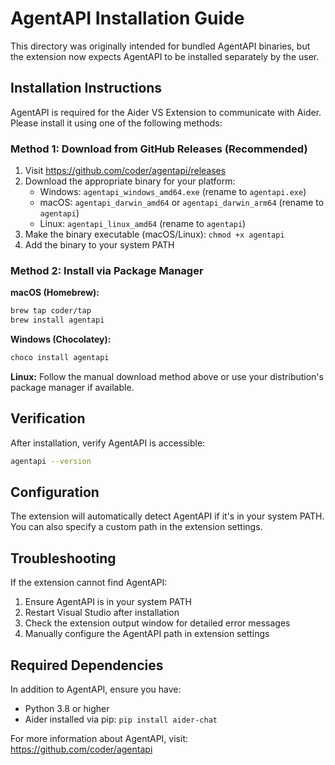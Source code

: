 # AgentAPI Installation Guide

This directory was originally intended for bundled AgentAPI binaries, but the extension now expects AgentAPI to be installed separately by the user.

## Installation Instructions

AgentAPI is required for the Aider VS Extension to communicate with Aider. Please install it using one of the following methods:

### Method 1: Download from GitHub Releases (Recommended)

1. Visit https://github.com/coder/agentapi/releases
2. Download the appropriate binary for your platform:
   - Windows: `agentapi_windows_amd64.exe` (rename to `agentapi.exe`)
   - macOS: `agentapi_darwin_amd64` or `agentapi_darwin_arm64` (rename to `agentapi`)
   - Linux: `agentapi_linux_amd64` (rename to `agentapi`)
3. Make the binary executable (macOS/Linux): `chmod +x agentapi`
4. Add the binary to your system PATH

### Method 2: Install via Package Manager

**macOS (Homebrew):**
```bash
brew tap coder/tap
brew install agentapi
```

**Windows (Chocolatey):**
```powershell
choco install agentapi
```

**Linux:**
Follow the manual download method above or use your distribution's package manager if available.

## Verification

After installation, verify AgentAPI is accessible:
```bash
agentapi --version
```

## Configuration

The extension will automatically detect AgentAPI if it's in your system PATH. You can also specify a custom path in the extension settings.

## Troubleshooting

If the extension cannot find AgentAPI:
1. Ensure AgentAPI is in your system PATH
2. Restart Visual Studio after installation
3. Check the extension output window for detailed error messages
4. Manually configure the AgentAPI path in extension settings

## Required Dependencies

In addition to AgentAPI, ensure you have:
- Python 3.8 or higher
- Aider installed via pip: `pip install aider-chat`

For more information about AgentAPI, visit: https://github.com/coder/agentapi